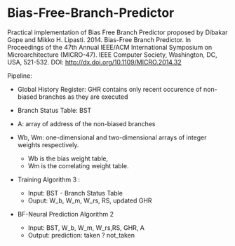# Bias-Free-Branch-Predictor
Practical implementation of Bias Free Branch Predictor proposed by Dibakar Gope and Mikko H. Lipasti. 2014. Bias-Free Branch Predictor. In Proceedings of the 47th Annual IEEE/ACM International Symposium on Microarchitecture (MICRO-47). IEEE Computer Society, Washington, DC, USA, 521-532. DOI: http://dx.doi.org/10.1109/MICRO.2014.32



Pipeline:


+ Global History Register: GHR contains only recent occurence of non-biased branches as they are executed

+ Branch Status Table: BST

+ A: array of address of the non-biased branches

+ Wb, Wm: one-dimensional and two-dimensional arrays of integer weights respectively. 
  - Wb is the bias weight table,
  - Wm is the correlating weight table.

+ Training Algorithm 3 :
  - Input:
    BST - Branch Status Table
  - Ouput:
    W_b, W_m, W_rs, RS, updated GHR

+ BF-Neural Prediction Algorithm 2
  - Input:
    BST, W_b, W_m, W_rs,RS, GHR, A
  - Output:
    prediction: taken ? not_taken

